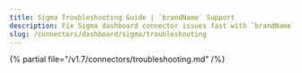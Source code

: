 ```yaml
---
title: Sigma Troubleshooting Guide | `brandName` Support
description: Fix Sigma dashboard connector issues fast with `brandName`'stroubleshooting guide. Solve common errors, connection problems, and data sync issues.
slug: /connectors/dashboard/sigma/troubleshooting
---
```


{% partial file="/v1.7/connectors/troubleshooting.md" /%}
